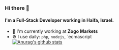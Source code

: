 ### Hi there 👋

#### I'm a Full-Stack Developer working in Haifa, Israel.

- 🏢 I'm currently working at **Zogo Markets**
- ⚙️ I use daily: `php`, `nodejs`, `ecmascript<br>
[![Anurag's github stats](https://github-readme-stats.vercel.app/api?username=shay360)](https://github.com/anuraghazra/github-readme-stats)

